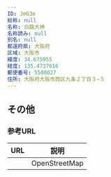 ```yaml
---
ID: JmG3e
総称: null
名称: 白龍大神
名称読み: null
別名: null
都道府県: 大阪府
区域: 大阪市
緯度: 34.675955
経度: 135.4737616
郵便番号: 5500027
住所: 大阪府大阪市西区九条２丁目３−５
---
```


## その他

### 参考URL

| URL | 説明          |
| --- | ------------- |
|     | OpenStreetMap |
